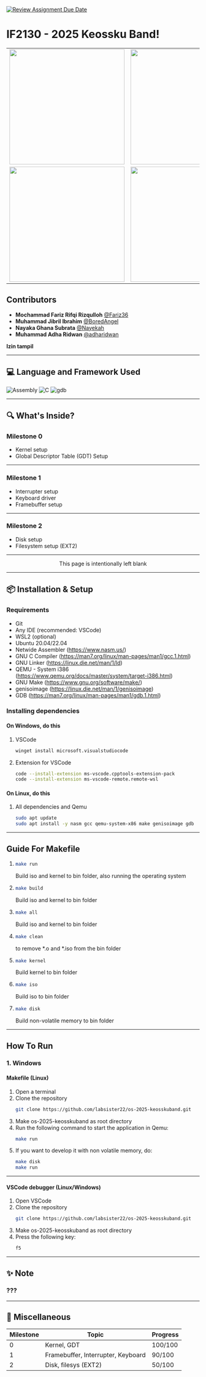 [![Review Assignment Due Date](https://classroom.github.com/assets/deadline-readme-button-22041afd0340ce965d47ae6ef1cefeee28c7c493a6346c4f15d667ab976d596c.svg)](https://classroom.github.com/a/RYoGTaJ4)
# IF2130 - 2025       Keossku Band!

<div align="center">
  <table>
    <tr>
      <td align="center">
        <img src="https://media1.tenor.com/m/tAyTQWwFDN0AAAAd/bocchi-the-rock-kita.gif" width="300">
      </td>
      <td align="center">
        <img src="https://media1.tenor.com/m/0zfqxlPxYOYAAAAC/bocchi-the-rock-bocchi.gif" width="300">
      </td>
    </tr>
    <tr>
      <td align="center">
        <img src="https://i.pinimg.com/originals/a8/e5/9c/a8e59cd6a342cc3df98f793229f8bc91.gif" width="300">
      </td>
      <td align="center">
        <img src="https://64.media.tumblr.com/d8cb6d904a4434d00710efccd6b68cf1/c79002f73b0ed652-bf/s540x810/accbca65608ef8e4155d54b8341554d214d7bcf3.gif" width="300">
      </td>
    </tr>
  </table>
</div>

## Contributors
- **Mochammad Fariz Rifqi Rizqulloh** [@Fariz36](https://github.com/Fariz36)
- **Muhammad Jibril Ibrahim** [@BoredAngel](https://github.com/BoredAngel)
- **Nayaka Ghana Subrata** [@Nayekah](https://github.com/Nayekah)
- **Muhammad Adha Ridwan** [@adharidwan](https://github.com/adharidwan)

**Izin tampil**

---
## 💻 Language and Framework Used
![Assembly](https://img.shields.io/badge/assembly-%23525252.svg?style=for-the-badge&logo=assembly&logoColor=white) ![C](https://img.shields.io/badge/c-%2300599C.svg?style=for-the-badge&logo=c&logoColor=white) ![gdb](https://img.shields.io/badge/GDB-%23A42E2B.svg?style=for-the-badge&logo=gnu&logoColor=white)

---

## 🔍 What's Inside?

### Milestone 0
- Kernel setup
- Global Descriptor Table (GDT) Setup
---

### Milestone 1
- Interrupter setup
- Keyboard driver
- Framebuffer setup
---

### Milestone 2
- Disk setup
- Filesystem setup (EXT2)

---
<div align="center">
This page is intentionally left blank
</div>

---

## 📦 Installation & Setup

### Requirements
- Git
- Any IDE (recommended: VSCode)
- WSL2 (optional)
- Ubuntu 20.04/22.04
- Netwide Assembler (https://www.nasm.us/) 
- GNU C Compiler (https://man7.org/linux/man-pages/man1/gcc.1.html) 
- GNU Linker (https://linux.die.net/man/1/ld)
- QEMU - System i386 (https://www.qemu.org/docs/master/system/target-i386.html) 
- GNU Make (https://www.gnu.org/software/make/) 
- genisoimage (https://linux.die.net/man/1/genisoimage) 
- GDB (https://man7.org/linux/man-pages/man1/gdb.1.html) 

### Installing dependencies
#### On Windows, do this
1. VSCode
      ```bash
   winget install microsoft.visualstudiocode
   ```
2. Extension for VSCode
      ```bash
   code --install-extension ms-vscode.cpptools-extension-pack
   code --install-extension ms-vscode-remote.remote-wsl
   ```

#### On Linux, do this
1. All dependencies and Qemu
      ```bash
   sudo apt update
   sudo apt install -y nasm gcc qemu-system-x86 make genisoimage gdb
   ```
---

## Guide For Makefile
1.
      ```bash
   make run
   ```
   Build iso and kernel to bin folder, also running the operating system
2.
      ```bash
   make build
   ```
   Build iso and kernel to bin folder
3.
      ```bash
   make all
   ```
   Build iso and kernel to bin folder
4.
      ```bash
   make clean
   ```
   to remove *.o and *.iso from the bin folder
5.
      ```bash
   make kernel
   ```
   Build kernel to bin folder
6.
      ```bash
   make iso
   ```
   Build iso to bin folder
7.
      ```bash
   make disk
   ```
   Build non-volatile memory to bin folder
---

## How To Run
### **1. Windows**
#### **Makefile (Linux)**
1. Open a terminal
2. Clone the repository
      ```bash
   git clone https://github.com/labsister22/os-2025-keosskuband.git
   ```
3. Make os-2025-keosskuband as root directory
4. Run the following command to start the application in Qemu:
   ```bash
   make run
   ```
5. If you want to develop it with non volatile memory, do:
   ```bash
   make disk
   make run
   ```
---

#### **VSCode debugger (Linux/Windows)**
1. Open VSCode
2. Clone the repository
      ```bash
   git clone https://github.com/labsister22/os-2025-keosskuband.git
   ```
3. Make os-2025-keosskuband as root directory
4. Press the following key:
   ```bash
   f5
   ```
---

## ✨ Note

### ???
  
---

## 📃 Miscellaneous

| Milestone    | Topic                                         | Progress  |
|--------------|-----------------------------------------------|--------|
| 0            | Kernel, GDT                                       | 100/100|
| 1            | Framebuffer, Interrupter, Keyboard                                       | 90/100|
| 2            |Disk, filesys (EXT2)                                      | 50/100|
